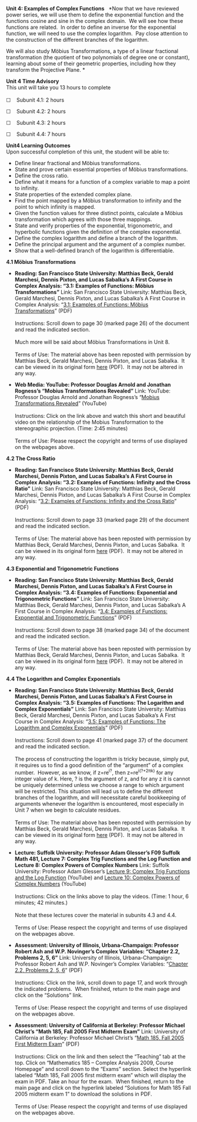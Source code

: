 **Unit 4: Examples of Complex Functions** <span id="4"></span> 
*Now that we have reviewed power series, we will use them to define the
exponential function and the functions cosine and sine in the complex
domain.  We will see how these functions are related.  In order to
define an inverse for the exponential function, we will need to use the
complex logarithm.  Pay close attention to the construction of the
different branches of the logarithm.  
  
 We will also study Möbius Transformations, a type of a linear
fractional transformation (the quotient of two polynomials of degree one
or constant), learning about some of their geometric properties,
including how they transform the Projective Plane. *

**Unit 4 Time Advisory**  
This unit will take you 13 hours to complete  
    
 ☐    Subunit 4.1: 2 hours  
  
 ☐    Subunit 4.2: 2 hours  
  
 ☐    Subunit 4.3: 2 hours  
  
 ☐    Subunit 4.4: 7 hours

**Unit4 Learning Outcomes**  
Upon successful completion of this unit, the student will be able to:  
-   Define linear fractional and Möbius transformations.
-   State and prove certain essential properties of Möbius
    transformations.
-   Define the cross ratio.
-   Define what it means for a function of a complex variable to map a
    point to infinity.
-   State properties of the extended complex plane.
-   Find the point mapped by a Möbius transformation to infinity and the
    point to which infinity is mapped.
-   Given the function values for three distinct points, calculate a
    Möbius transformation which agrees with those three mappings.
-   State and verify properties of the exponential, trigonometric, and
    hyperbolic functions given the definition of the complex
    exponential.
-   Define the complex logarithm and define a branch of the logarithm.
-   Define the principal argument and the argument of a complex number.
-   Show that a well-defined branch of the logarithm is differentiable.

**4.1 Möbius Transformations** <span id="4.1"></span> 
-   **Reading: San Francisco State University: Matthias Beck, Gerald
    Marchesi, Dennis Pixton, and Lucas Sabalka’s A First Course in
    Complex Analysis: “3.1: Examples of Functions: Möbius
    Transformations”**
    Link: San Francisco State University: Matthias Beck, Gerald
    Marchesi, Dennis Pixton, and Lucas Sabalka’s A First Course in
    Complex Analysis: “[3.1: Examples of Functions: Möbius
    Transformations](http://www.saylor.org/site/wp-content/uploads/2012/01/complex.pdf)”
    (PDF)  
        
     Instructions: Scroll down to page 30 (marked page 26) of the
    document and read the indicated section.   
        
     Much more will be said about Möbius Transformations in Unit 8.  
        
     Terms of Use: The material above has been reposted with permission
    by Matthias Beck, Gerald Marchesi, Dennis Pixton, and Lucas Sabalka.
     It can be viewed in its original form
    [here](http://math.sfsu.edu/beck/complex.html) (PDF).  It may not be
    altered in any way.

-   **Web Media: YouTube: Professor Douglas Arnold and Jonathan
    Rogness’s “Mobius Transformations Revealed”**
    Link: YouTube: Professor Douglas Arnold and Jonathan Rogness’s
    “[Mobius Transformations
    Revealed](http://www.youtube.com/watch?v=0z1fIsUNhO4)” (YouTube)  
        
     Instructions: Click on the link above and watch this short and
    beautiful video on the relationship of the Mobius Transformation to
    the stereographic projection. (Time: 2:45 minutes)  
        
     Terms of Use: Please respect the copyright and terms of use
    displayed on the webpages above.

**4.2 The Cross Ratio** <span id="4.2"></span> 
-   **Reading: San Francisco State University: Matthias Beck, Gerald
    Marchesi, Dennis Pixton, and Lucas Sabalka’s A First Course in
    Complex Analysis: “3.2: Examples of Functions: Infinity and the
    Cross Ratio”**
    Link: San Francisco State University: Matthias Beck, Gerald
    Marchesi, Dennis Pixton, and Lucas Sabalka’s A First Course in
    Complex Analysis: “[3.2: Examples of Functions: Infinity and the
    Cross
    Ratio](http://www.saylor.org/site/wp-content/uploads/2012/01/complex.pdf)”
    (PDF)  
        
     Instructions: Scroll down to page 33 (marked page 29) of the
    document and read the indicated section.   
        
     Terms of Use: The material above has been reposted with permission
    by Matthias Beck, Gerald Marchesi, Dennis Pixton, and Lucas Sabalka.
     It can be viewed in its original form
    [here](http://math.sfsu.edu/beck/complex.html) (PDF).  It may not be
    altered in any way.

**4.3 Exponential and Trigonometric Functions** <span id="4.3"></span> 
-   **Reading: San Francisco State University: Matthias Beck, Gerald
    Marchesi, Dennis Pixton, and Lucas Sabalka’s A First Course in
    Complex Analysis: “3.4: Examples of Functions: Exponential and
    Trigonometric Functions”**
    Link: San Francisco State University: Matthias Beck, Gerald
    Marchesi, Dennis Pixton, and Lucas Sabalka’s A First Course in
    Complex Analysis: “[3.4: Examples of Functions: Exponential and
    Trigonometric
    Functions](http://www.saylor.org/site/wp-content/uploads/2012/01/complex.pdf)”
    (PDF)  
        
     Instructions: Scroll down to page 38 (marked page 34) of the
    document and read the indicated section.   
        
     Terms of Use: The material above has been reposted with permission
    by Matthias Beck, Gerald Marchesi, Dennis Pixton, and Lucas Sabalka.
     It can be viewed in its original form
    [here](http://math.sfsu.edu/beck/complex.html) (PDF).  It may not be
    altered in any way.

**4.4 The Logarithm and Complex Exponentials** <span id="4.4"></span> 
-   **Reading: San Francisco State University: Matthias Beck, Gerald
    Marchesi, Dennis Pixton, and Lucas Sabalka’s A First Course in
    Complex Analysis: “3.5: Examples of Functions: The Logarithm and
    Complex Exponentials”**
    Link: San Francisco State University: Matthias Beck, Gerald
    Marchesi, Dennis Pixton, and Lucas Sabalka’s A First Course in
    Complex Analysis: “[3.5: Examples of Functions: The Logarithm and
    Complex
    Exponentials](http://www.saylor.org/site/wp-content/uploads/2012/01/complex.pdf)”
    (PDF)  
        
     Instructions: Scroll down to page 41 (marked page 37) of the
    document and read the indicated section.   
        
     The process of constructing the logarithm is tricky because, simply
    put, it requires us to find a good definition of the “argument” of a
    complex number.  However, as we know, if z=re<sup>i?</sup>, then
    z=re<sup>i(?+2πk)</sup> for any integer value of k. Here, ? is the
    argument of z, and for any z it is cannot be uniquely determined
    unless we choose a range to which argument will be restricted. This
    situation will lead us to define the different branches of the
    logarithm, and will necessitate careful bookkeeping of arguments
    whenever the logarithm is encountered, most especially in Unit 7
    when we begin to calculate residues.  
        
     Terms of Use: The material above has been reposted with permission
    by Matthias Beck, Gerald Marchesi, Dennis Pixton, and Lucas Sabalka.
     It can be viewed in its original form
    [here](http://math.sfsu.edu/beck/complex.html) (PDF).  It may not be
    altered in any way.

-   **Lecture: Suffolk University: Professor Adam Glesser’s F09 Suffolk
    Math 481, Lecture 7: Complex Trig Functions and the Log Function and
    Lecture 8: Complex Powers of Complex Numbers**
    Link: Suffolk University: Professor Adam Glesser’s [Lecture 9:
    Complex Trig Functions and the Log
    Function](https://www.youtube.com/watch?v=ZKgjnRd4kAc) (YouTube) and
    [Lecture 10: Complex Powers of Complex
    Numbers](https://www.youtube.com/watch?v=EcQ4nO0itD4) (YouTube)  
        
     Instructions: Click on the links above to play the videos. (Time: 1
    hour, 6 minutes; 42 minutes.)  
        
     Note that these lectures cover the material in subunits 4.3 and
    4.4.  
        
     Terms of Use: Please respect the copyright and terms of use
    displayed on the webpages above.

-   **Assessment: University of Illinois, Urbana-Champaign: Professor
    Robert Ash and W.P. Novinger’s Complex Variables: “Chapter 2.2,
    Problems 2, 5, 6”**
    Link: University of Illinois, Urbana-Champaign: Professor Robert Ash
    and W.P. Novinger’s Complex Variables: “[Chapter 2.2, Problems 2, 5,
    6](http://www.math.uiuc.edu/%7Er-ash/CV.html)” (PDF)  
        
     Instructions: Click on the link, scroll down to page 17, and work
    through the indicated problems.  When finished, return to the main
    page and click on the “Solutions” link.   
        
     Terms of Use: Please respect the copyright and terms of use
    displayed on the webpages above.

-   **Assessment: University of California at Berkeley: Professor
    Michael Christ’s “Math 185, Fall 2005 First Midterm Exam”**
    Link: University of California at Berkeley: Professor Michael
    Christ’s “[Math 185, Fall 2005 First Midterm
    Exam](http://math.berkeley.edu/%7Emchrist/)” (PDF)  
        
     Instructions: Click on the link and then select the “Teaching” tab
    at the top. Click on “Mathematics 185 – Complex Analysis 2009,
    Course Homepage” and scroll down to the “Exams” section. Select the
    hyperlink labeled “Math 185, Fall 2005 first midterm exam” which
    will display the exam in PDF. Take an hour for the exam.  When
    finished, return to the main page and click on the hyperlink labeled
    “Solutions for Math 185 Fall 2005 midterm exam 1” to download the
    solutions in PDF.  
        
     Terms of Use: Please respect the copyright and terms of use
    displayed on the webpages above.


